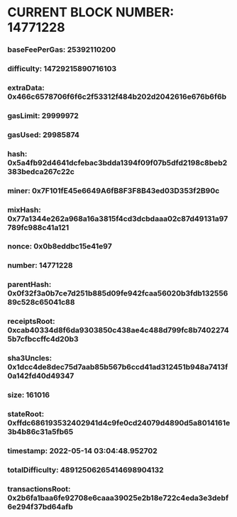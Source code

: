# CURRENT BLOCK NUMBER: 14771228

### baseFeePerGas: 25392110200
### difficulty: 14729215890716103
### extraData: 0x466c6578706f6f6c2f53312f484b202d2042616e676b6f6b
### gasLimit: 29999972
### gasUsed: 29985874
### hash: 0x5a4fb92d4641dcfebac3bdda1394f09f07b5dfd2198c8beb2383bedca267c22c
### miner: 0x7F101fE45e6649A6fB8F3F8B43ed03D353f2B90c
### mixHash: 0x77a1344e262a968a16a3815f4cd3dcbdaaa02c87d49131a97789fc988c41a121
### nonce: 0x0b8eddbc15e41e97
### number: 14771228
### parentHash: 0x0f32f3a0b7ce7d251b885d09fe942fcaa56020b3fdb13255689c528c65041c88
### receiptsRoot: 0xcab40334d8f6da9303850c438ae4c488d799fc8b74022745b7cfbccffc4d20b3
### sha3Uncles: 0x1dcc4de8dec75d7aab85b567b6ccd41ad312451b948a7413f0a142fd40d49347
### size: 161016
### stateRoot: 0xffdc686193532402941d4c9fe0cd24079d4890d5a8014161e3b4b86c31a5fb65
### timestamp: 2022-05-14 03:04:48.952702
### totalDifficulty: 48912506265414698904132
### transactionsRoot: 0x2b6fa1baa6fe92708e6caaa39025e2b18e722c4eda3e3debf6e294f37bd64afb
